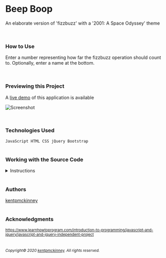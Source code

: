 
# Beep Boop

An elaborate version of 'fizzbuzz' with a '2001: A Space Odyssey' theme

<br/>

### How to Use
Enter a number representing how far the fizzbuzz operation should count to. Optionally, enter a name at the bottom.

<br/>

### Previewing this Project
A [live demo](https://kentpmckinney.github.io/epi-beepboop) of this application is available

![Screenshot](http://kentpmckinney.github.io/epi-beepboop/epi-beepboop.gif)

<br/>

### Technologies Used

<code>JavaScript
HTML
CSS
jQuery
Bootstrap</code>
<br/>
<br/>

### Working with the Source Code

<details markdown="1">
<summary>Instructions</summary>

<br/>
The following are suggestions to help set up a development environment for this project. The actual steps needed may differ slightly depending on the operating system and other factors.

<br/>
<br/>

### Prerequisites

The following software must be installed and properly configured on the target machine. 



* Git (recommended)
<br/>

### Setting up a Development Environment

The following steps are meant to be a quick way to get the project up and running.

1. Download a copy of the source code from: https://github.com/kentpmckinney/epi-beepboop or clone using the repository link: https://github.com/kentpmckinney/epi-beepboop.git
1. Launch a new tab in a web browser
1. Select to open a file location and navigate to the folder location of the source files
1. Choose the file <code>index.html</code>
<br/>



### Deployment<br>
The files provided are ready to be deployed directly to a web server.

</details>

<br/>

### Authors

[kentpmckinney](https://github.com/kentpmckinney)
<br/>
<br/>

### Acknowledgments

<sub markdown="1">https://www.learnhowtoprogram.com/introduction-to-programming/javascript-and-jquery/javascript-and-jquery-independent-project</sub>
<br/>
<br/>

###### <sub markdown="1">Copyright&copy; 2020 [kentpmckinney](https://github.com/kentpmckinney). All rights reserved.</sub>